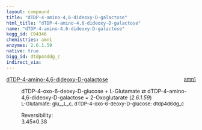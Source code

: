 ```yaml
---
layout: compound
title: "dTDP-4-amino-4,6-dideoxy-D-galactose"
html_title: "dTDP-4-amino-4,6-dideoxy-D-galactose"
name: "dTDP-4-amino-4,6-dideoxy-D-galactose"
kegg_id: C04346
chemistries: amn1
enzymes: 2.6.1.59
native: true
bigg_id: dtdp4addg_c
indirect_via:
---
```

<dl><dt class='rs-product'><a href='{{ site.url }}{{ site.baseurl }}/compounds/C04346' class='link-dark' data-bs-toggle='tooltip' data-bs-html='true' data-bs-title='KEGG: C04346'>dTDP-4-amino-4,6-dideoxy-D-galactose</a><span style='float: right; max-width: 40%'><a href='{{ site.url }}{{ site.baseurl }}/chemistries/amn1' class='link-dark opacity-50' style='font-size: small; word-wrap: anywhere;'>amn1</a></span></dt><dd><p>dTDP-4-oxo-6-deoxy-D-glucose + L-Glutamate &#8644; dTDP-4-amino-4,6-dideoxy-D-galactose + 2-Oxoglutarate (<i>2.6.1.59</i>)<br /><span style='font-size: small;'><span data-bs-toggle='tooltip' data-bs-html='true' data-bs-title='KEGG: C00025'>L-Glutamate</span>: glu__L_c, <span data-bs-toggle='tooltip' data-bs-html='true' data-bs-title='KEGG: C11907'>dTDP-4-oxo-6-deoxy-D-glucose</span>: dtdp4d6dg_c</span><br /><div class="reversibility_info">Reversibility: <div class="progress"><div class="progress-bar bg-success" role="progressbar" style="width: 0%" aria-valuenow="0" aria-valuemin="0" aria-valuemax="100"></div></div><span>3.45&plusmn;0.38</span><div class="progress"><div class="progress-bar bg-danger" role="progressbar" style="width: 34.45%" aria-valuenow="3.445100983415274" aria-valuemin="0" aria-valuemax="10"></div><div class="progress-bar bg-warning" role="progressbar" style="width: 3.84%" aria-valuenow="3.445100983415274" aria-valuemin="0" aria-valuemax="10"></div></div></div></p><dl></dl></dd></dl>